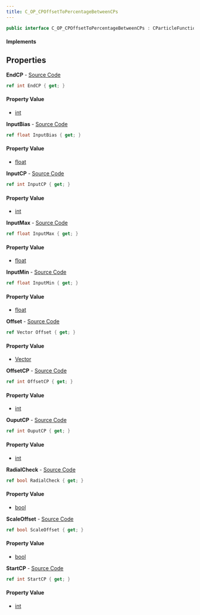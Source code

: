 ```yaml
---
title: C_OP_CPOffsetToPercentageBetweenCPs
---
```


```csharp
public interface C_OP_CPOffsetToPercentageBetweenCPs : CParticleFunctionOperator, CParticleFunction, ISchemaClass<CParticleFunction>, ISchemaClass<CParticleFunctionOperator>, ISchemaClass<C_OP_CPOffsetToPercentageBetweenCPs>, ISchemaField, ISchemaClass, INativeHandle
```

#### Implements

## Properties

**EndCP** - [Source Code](https://github.com/swiftly-solution/swiftlys2/blob/master/managed/src/SwiftlyS2.Generated/Schemas/Interfaces/C_OP_CPOffsetToPercentageBetweenCPs.cs#L24)

```csharp
ref int EndCP { get; }
```

#### Property Value

- [int](https://learn.microsoft.com/dotnet/api/system.int32)

**InputBias** - [Source Code](https://github.com/swiftly-solution/swiftlys2/blob/master/managed/src/SwiftlyS2.Generated/Schemas/Interfaces/C_OP_CPOffsetToPercentageBetweenCPs.cs#L20)

```csharp
ref float InputBias { get; }
```

#### Property Value

- [float](https://learn.microsoft.com/dotnet/api/system.single)

**InputCP** - [Source Code](https://github.com/swiftly-solution/swiftlys2/blob/master/managed/src/SwiftlyS2.Generated/Schemas/Interfaces/C_OP_CPOffsetToPercentageBetweenCPs.cs#L30)

```csharp
ref int InputCP { get; }
```

#### Property Value

- [int](https://learn.microsoft.com/dotnet/api/system.int32)

**InputMax** - [Source Code](https://github.com/swiftly-solution/swiftlys2/blob/master/managed/src/SwiftlyS2.Generated/Schemas/Interfaces/C_OP_CPOffsetToPercentageBetweenCPs.cs#L18)

```csharp
ref float InputMax { get; }
```

#### Property Value

- [float](https://learn.microsoft.com/dotnet/api/system.single)

**InputMin** - [Source Code](https://github.com/swiftly-solution/swiftlys2/blob/master/managed/src/SwiftlyS2.Generated/Schemas/Interfaces/C_OP_CPOffsetToPercentageBetweenCPs.cs#L16)

```csharp
ref float InputMin { get; }
```

#### Property Value

- [float](https://learn.microsoft.com/dotnet/api/system.single)

**Offset** - [Source Code](https://github.com/swiftly-solution/swiftlys2/blob/master/managed/src/SwiftlyS2.Generated/Schemas/Interfaces/C_OP_CPOffsetToPercentageBetweenCPs.cs#L36)

```csharp
ref Vector Offset { get; }
```

#### Property Value

- [Vector](/docs/api/shared/natives/vector)

**OffsetCP** - [Source Code](https://github.com/swiftly-solution/swiftlys2/blob/master/managed/src/SwiftlyS2.Generated/Schemas/Interfaces/C_OP_CPOffsetToPercentageBetweenCPs.cs#L26)

```csharp
ref int OffsetCP { get; }
```

#### Property Value

- [int](https://learn.microsoft.com/dotnet/api/system.int32)

**OuputCP** - [Source Code](https://github.com/swiftly-solution/swiftlys2/blob/master/managed/src/SwiftlyS2.Generated/Schemas/Interfaces/C_OP_CPOffsetToPercentageBetweenCPs.cs#L28)

```csharp
ref int OuputCP { get; }
```

#### Property Value

- [int](https://learn.microsoft.com/dotnet/api/system.int32)

**RadialCheck** - [Source Code](https://github.com/swiftly-solution/swiftlys2/blob/master/managed/src/SwiftlyS2.Generated/Schemas/Interfaces/C_OP_CPOffsetToPercentageBetweenCPs.cs#L32)

```csharp
ref bool RadialCheck { get; }
```

#### Property Value

- [bool](https://learn.microsoft.com/dotnet/api/system.boolean)

**ScaleOffset** - [Source Code](https://github.com/swiftly-solution/swiftlys2/blob/master/managed/src/SwiftlyS2.Generated/Schemas/Interfaces/C_OP_CPOffsetToPercentageBetweenCPs.cs#L34)

```csharp
ref bool ScaleOffset { get; }
```

#### Property Value

- [bool](https://learn.microsoft.com/dotnet/api/system.boolean)

**StartCP** - [Source Code](https://github.com/swiftly-solution/swiftlys2/blob/master/managed/src/SwiftlyS2.Generated/Schemas/Interfaces/C_OP_CPOffsetToPercentageBetweenCPs.cs#L22)

```csharp
ref int StartCP { get; }
```

#### Property Value

- [int](https://learn.microsoft.com/dotnet/api/system.int32)

